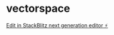 # vectorspace

[Edit in StackBlitz next generation editor ⚡️](https://stackblitz.com/~/github.com/brucx/vectorspace)